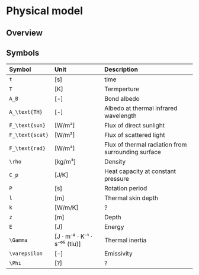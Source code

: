 # Physical model

## Overview



## Symbols

| Symbol | Unit | Description |
| :----- | :--- | :---------- |
| ``t`` | [s] | time |
| ``T`` | [K] | Termperture |
| ``A_B`` | [-] | Bond albedo |
| ``A_\text{TH}`` | [-] | Albedo at thermal infrared wavelength |
| ``F_\text{sun}`` | [W/m²] | Flux of direct sunlight |
| ``F_\text{scat}`` | [W/m²] | Flux of scattered light |
| ``F_\text{rad}`` | [W/m²] | Flux of thermal radiation from surrounding surface |
| ``\rho`` | [kg/m³] | Density |
| ``C_p`` | [J/K] | Heat capacity at constant pressure |
| ``P`` | [s] | Rotation period |
| ``l`` | [m] | Thermal skin depth |
| ``k`` | [W/m/K] | ? |
| ``z`` | [m] | Depth |
| ``E`` | [J] | Energy |
| ``\Gamma`` | [J ⋅ m⁻² ⋅ K⁻¹ ⋅ s⁻⁰⁵ (tiu)] | Thermal inertia |
| ``\varepsilon`` | [-] | Emissivity |
| ``\Phi`` | [?] | ? |
